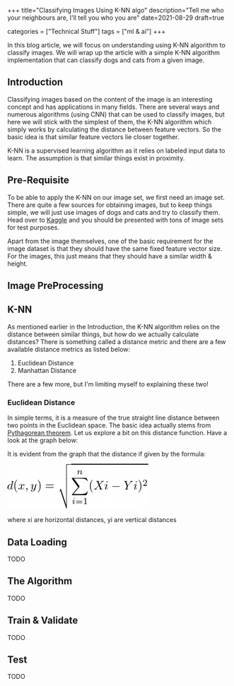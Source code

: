 +++
title="Classifying Images Using K-NN algo"
description="Tell me who your neighbours are, I'll tell you who you are"
date=2021-08-29
draft=true

categories = ["Technical Stuff"]
tags = ["ml & ai"]
+++

In this blog article, we will focus on understanding using K-NN algorithm to classify images. We will wrap up the article
with a simple K-NN algorithm implementation that can classify dogs and cats from a given image.

## Introduction

Classifying images based on the content of the image is an interesting concept and has applications in many fields. There are
several ways and numerous algorithms (using CNN) that can be used to classify images, but here we will stick with the 
simplest of them, the K-NN algorithm which simply works by calculating the distance between feature vectors. So the basic
idea is that similar feature vectors lie closer together.

K-NN is a supervised learning algorithm as it relies on labeled input data to learn. The assumption is that similar things
exist in proximity.

## Pre-Requisite

To be able to apply the K-NN on our image set, we first need an image set. There are quite a few sources for obtaining images, 
but to keep things simple, we will just use images of dogs and cats and try to classify them. Head over to [Kaggle](https://www.kaggle.com/datasets?search=cats) 
and you should be presented with tons of image sets for test purposes.

Apart from the image themselves, one of the basic requirement for the image dataset is that they should have the same fixed
feature vector size. For the images, this just means that they should have a similar width & height.

## Image PreProcessing

## K-NN

As mentioned earlier in the Introduction, the K-NN algorithm relies on the distance between similar things, but how do we 
actually calculate distances? There is something called a distance metric and there are a few available distance metrics as listed
below:

1. Euclidean Distance
2. Manhattan Distance

There are a few more, but I'm limiting myself to explaining these two!

### Euclidean Distance

In simple terms, it is a measure of the true straight line distance between two points in the Euclidean space. The basic idea
actually stems from [Pythagorean theorem](https://en.wikipedia.org/wiki/Pythagorean_theorem). Let us explore a bit on this
distance function. Have a look at the graph below:

It is evident from the graph that the distance if given by the formula:

![Bloom Filter 1](/images/mlandai/mlandai-distance-formula.jpg)

where xi are horizontal distances, yi are vertical distances

## Data Loading

TODO

## The Algorithm

TODO

## Train & Validate

TODO

## Test

TODO

